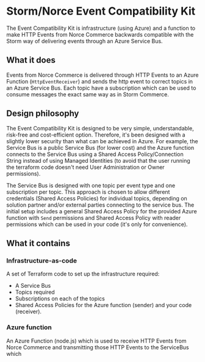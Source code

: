 # Storm/Norce Event Compatibility Kit
The Event Compatibility Kit is infrastructure (using Azure) and a function to make HTTP Events from Norce Commerce
backwards compatible with the Storm way of delivering events through an Azure Service Bus.


## What it does
Events from Norce Commerce is delivered through HTTP Events to an Azure Function (`HttpEventReceiver`) and sends
the http event to correct topics in an Azure Service Bus. Each topic have a subscription which can be used to
consume messages the exact same way as in Storm Commerce.

## Design philosophy
The Event Compatibility Kit is designed to be very simple, understandable, risk-free and cost-efficient option. Therefore, it's
been designed with a slightly lower security than what can be achieved in Azure. For example, the Service Bus is a
public Service Bus (for lower cost) and the Azure function connects to the Service Bus using a Shared Access
Policy/Connection String instead of using Managed Identities (to avoid that the user running the terraform code
doesn't need User Administration or Owner permissions).

The Service Bus is designed with one topic per event type and one subscription per topic. This approach is chosen to
allow different credentials (Shared Access Policies) for individual topics, depending on solution partner and/or
external parties connecting to the service bus. The initial setup includes a general Shared Access Policy for the
provided Azure function with `Send` permissions and Shared Access Policy with reader permissions which can be used in
your code (it's only for convenience).

## What it contains
### Infrastructure-as-code
A set of Terraform code to set up the infrastructure required:
- A Service Bus
- Topics required
- Subscriptions on each of the topics
- Shared Access Policies for the Azure function (sender) and your code (receiver).

### Azure function
An Azure Function (node.js) which is used to receive HTTP Events from Norce Commerce and transmitting those HTTP
Events to the ServiceBus which 
